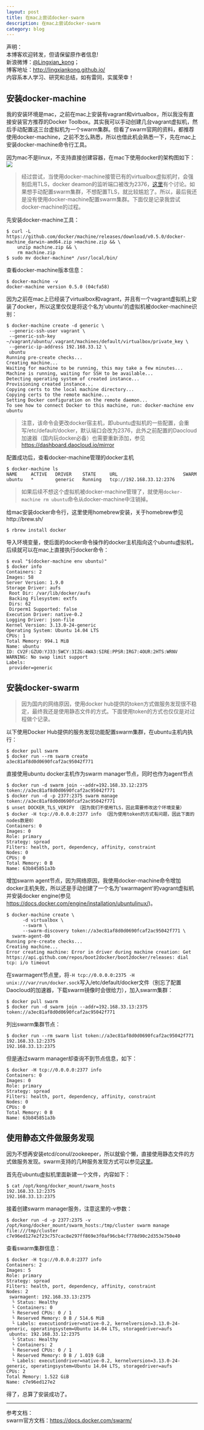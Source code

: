 ```yaml
---
layout: post
title: 在mac上尝试docker-swarm
description: 在mac上尝试docker-swarm
category: blog
---
```


声明：  
本博客欢迎转发，但请保留原作者信息!  
新浪微博：[@Lingxian_kong](http://weibo.com/lingxiankong)；   
博客地址：<http://lingxiankong.github.io/>  
内容系本人学习、研究和总结，如有雷同，实属荣幸！

## 安装docker-machine
我的安装环境是mac，之前在mac上安装有vagrant和virtualbox，所以我没有直接安装官方推荐的Docker Toolbox。其实我可以手动创建几台vagrant虚拟机，然后手动配置这三台虚拟机为一个swarm集群。但看了swarm官网的资料，都推荐使用docker-machine，之前不怎么熟悉，所以也借此机会熟悉一下，先在mac上安装docker-machine命令行工具。

因为mac不是linux，不支持直接创建容器，在mac下使用docker的架构图如下：  
![](/images/2015-12-20-docker-swarm-in-mac/1.png)

> 经过尝试，当使用docker-machine接管已有的virtualbox虚拟机时，会强制启用TLS，docker deamon的监听端口被改为2376，[这里](http://stackoverflow.com/questions/30716874/docker-machine-without-tls-verification)有个讨论。如果想手动配置swarm集群，不想配置TLS，就比较尴尬了。所以，最后我还是没有使用docker-machine配置swarm集群。下面仅是记录我尝试docker-machine的过程。

先安装docker-machine工具：

    $ curl -L https://github.com/docker/machine/releases/download/v0.5.0/docker-machine_darwin-amd64.zip >machine.zip && \
        unzip machine.zip && \
        rm machine.zip
    $ sudo mv docker-machine* /usr/local/bin/

查看docker-machine版本信息：

    $ docker-machine -v
    docker-machine version 0.5.0 (04cfa58)

因为之前在mac上已经装了virtualbox和vagrant，并且有一个vagrant虚拟机上安装了docker，所以这里仅仅是将这个名为'ubuntu'的虚拟机被docker-machine识别：

    $ docker-machine create -d generic \
     --generic-ssh-user vagrant \
     --generic-ssh-key ~/vagrant/ubuntu/.vagrant/machines/default/virtualbox/private_key \
     --generic-ip-address 192.168.33.12 \
     ubuntu
    Running pre-create checks...
    Creating machine...
    Waiting for machine to be running, this may take a few minutes...
    Machine is running, waiting for SSH to be available...
    Detecting operating system of created instance...
    Provisioning created instance...
    Copying certs to the local machine directory...
    Copying certs to the remote machine...
    Setting Docker configuration on the remote daemon...
    To see how to connect Docker to this machine, run: docker-machine env ubuntu

> 注意，该命令会更改docker宿主机，即ubuntu虚拟机的一些配置，会重写/etc/default/docker，默认端口会改为2376，此外之前配置的Daocloud加速器（国内玩docker必备）也需要重新添加，参见<https://dashboard.daocloud.io/mirror>

配置成功后，查看docker-machine管理的docker主机

    $ docker-machine ls
    NAME     ACTIVE   DRIVER    STATE     URL                        SWARM
    ubuntu   *        generic   Running   tcp://192.168.33.12:2376

> 如果后续不想这个虚拟机被docker-machine管理了，就使用`docker-machine rm ubuntu`命令从docker-machine中注销掉。

给mac安装docker命令行，这里使用homebrew安装，关于homebrew参见http://brew.sh/

    $ rbrew install docker

导入环境变量，使后面的docker命令操作的docker主机指向这个ubuntu虚拟机，后续就可以在mac上直接执行docker命令：

    $ eval "$(docker-machine env ubuntu)"
    $ docker info
    Containers: 2
    Images: 58
    Server Version: 1.9.0
    Storage Driver: aufs
     Root Dir: /var/lib/docker/aufs
     Backing Filesystem: extfs
     Dirs: 62
     Dirperm1 Supported: false
    Execution Driver: native-0.2
    Logging Driver: json-file
    Kernel Version: 3.13.0-24-generic
    Operating System: Ubuntu 14.04 LTS
    CPUs: 1
    Total Memory: 994.1 MiB
    Name: ubuntu
    ID: CV2F:GZUO:YJ33:5WCY:3IZG:4WA3:SIRE:PPSR:IRG7:4OUR:2HTS:WRNV
    WARNING: No swap limit support
    Labels:
     provider=generic

## 安装docker-swarm

> 因为国内的网络原因，使用docker hub提供的token方式做服务发现很不稳定，最终我还是使用静态文件的方式。下面使用token的方式也仅仅是对过程做个记录。

以下使用Docker Hub提供的服务发现功能配置swarm集群，在ubuntu主机内执行：

    $ docker pull swarm
    $ docker run --rm swarm create
    a3ec81af8d0d0690fcaf2ac95042f771

直接使用ubuntu docker主机作为swarm manager节点，同时也作为agent节点

    $ docker run -d swarm join --addr=192.168.33.12:2375 token://a3ec81af8d0d0690fcaf2ac95042f771
    $ docker run -d -p 2377:2375 swarm manage token://a3ec81af8d0d0690fcaf2ac95042f771
    $ unset DOCKER_TLS_VERIFY （因为我们不使用TLS，因此需要修改这个环境变量）
    $ docker -H tcp://0.0.0.0:2377 info （因为使用token的方式有问题，因此下面的nodes数是0）
    Containers: 0
    Images: 0
    Role: primary
    Strategy: spread
    Filters: health, port, dependency, affinity, constraint
    Nodes: 0
    CPUs: 0
    Total Memory: 0 B
    Name: 63b845851a3b

增加swarm agent节点，因为网络原因，我使用docker-machine命令增加docker主机失败，所以还是手动创建了一个名为'swarmagent'的vagrant虚拟机并安装docker engine(参见<https://docs.docker.com/engine/installation/ubuntulinux/>)。

    $ docker-machine create \
          -d virtualbox \
          --swarm \
          --swarm-discovery token://a3ec81af8d0d0690fcaf2ac95042f771 \
      swarm-agent-00
    Running pre-create checks...
    Creating machine...
    Error creating machine: Error in driver during machine creation: Get https://api.github.com/repos/boot2docker/boot2docker/releases: dial tcp: i/o timeout

在swarmagent节点里，将`-H tcp://0.0.0.0:2375 -H unix:///var/run/docker.sock`写入/etc/default/docker文件（别忘了配置Daocloud的加速器，下载swarm镜像时会很给力），加入swarm集群：

    $ docker pull swarm
    $ docker run -d swarm join --addr=192.168.33.13:2375 token://a3ec81af8d0d0690fcaf2ac95042f771

列出swarm集群节点：

	$ docker run --rm swarm list token://a3ec81af8d0d0690fcaf2ac95042f771
	192.168.33.12:2375
	192.168.33.13:2375

但是通过swarm manager却查询不到节点信息，如下：

	$ docker -H tcp://0.0.0.0:2377 info
	Containers: 0
	Images: 0
	Role: primary
	Strategy: spread
	Filters: health, port, dependency, affinity, constraint
	Nodes: 0
	CPUs: 0
	Total Memory: 0 B
	Name: 63b845851a3b
	
## 使用静态文件做服务发现
因为不想再安装etcd/conul/zookeeper，所以就偷个懒，直接使用静态文件的方式做服务发现。swarm支持的几种服务发现方式可以参见[这里](https://docs.docker.com/v1.5/swarm/discovery/)。

首先在ubuntu虚拟机里面新建一个文件，内容如下：

	$ cat /opt/kong/docker_mount/swarm_hosts
	192.168.33.12:2375
	192.168.33.13:2375

接着创建swarm manager服务，注意这里的-v参数：

	$ docker run -d -p 2377:2375 -v /opt/kong/docker_mount/swarm_hosts:/tmp/cluster swarm manage file:///tmp/cluster
	c7e96ed127e2f23c757cac8e297ff869e3f0af96cb4cf778d90c2d353e750e40
	
查看swarm集群信息：

	$ docker -H tcp://0.0.0.0:2377 info
	Containers: 2
	Images: 5
	Role: primary
	Strategy: spread
	Filters: health, port, dependency, affinity, constraint
	Nodes: 2
	 swarmagent: 192.168.33.13:2375
	  └ Status: Healthy
	  └ Containers: 0
	  └ Reserved CPUs: 0 / 1
	  └ Reserved Memory: 0 B / 514.6 MiB
	  └ Labels: executiondriver=native-0.2, kernelversion=3.13.0-24-generic, operatingsystem=Ubuntu 14.04 LTS, storagedriver=aufs
	 ubuntu: 192.168.33.12:2375
	  └ Status: Healthy
	  └ Containers: 2
	  └ Reserved CPUs: 0 / 1
	  └ Reserved Memory: 0 B / 1.019 GiB
	  └ Labels: executiondriver=native-0.2, kernelversion=3.13.0-24-generic, operatingsystem=Ubuntu 14.04 LTS, storagedriver=aufs
	CPUs: 2
	Total Memory: 1.522 GiB
	Name: c7e96ed127e2
	
得了，总算了安装成功了。

---

参考文档：  
swarm官方文档：<https://docs.docker.com/swarm/>